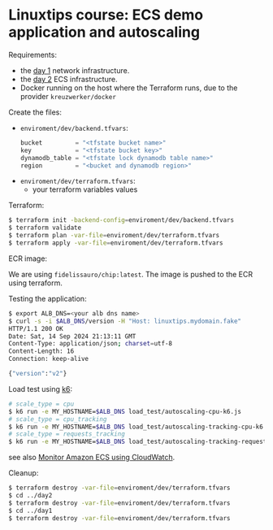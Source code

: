 # Linuxtips course: ECS demo application and autoscaling

Requirements:

* the [day 1](../day1/README.md) network infrastructure.
* the [day 2](../day2/README.md) ECS infrastructure.
* Docker running on the host where the Terraform runs, due to the provider `kreuzwerker/docker`


Create the files:
* `enviroment/dev/backend.tfvars`:
  ```tf
  bucket         = "<tfstate bucket name>"
  key            = "<tfstate bucket key>"
  dynamodb_table = "<tfstate lock dynamodb table name>"
  region         = "<bucket and dynamodb region>"
  ```
* `enviroment/dev/terraform.tfvars`:
  * your terraform variables values

Terraform:

```bash
$ terraform init -backend-config=enviroment/dev/backend.tfvars
$ terraform validate
$ terraform plan -var-file=enviroment/dev/terraform.tfvars
$ terraform apply -var-file=enviroment/dev/terraform.tfvars
```

ECR image:

We are using `fidelissauro/chip:latest`. The image is pushed to the ECR using terraform.

Testing the application:
```bash
$ export ALB_DNS=<your alb dns name>
$ curl -s -i $ALB_DNS/version -H "Host: linuxtips.mydomain.fake"
HTTP/1.1 200 OK
Date: Sat, 14 Sep 2024 21:13:11 GMT
Content-Type: application/json; charset=utf-8
Content-Length: 16
Connection: keep-alive

{"version":"v2"}
```

Load test using [k6](https://k6.io/):

```bash
# scale_type = cpu
$ k6 run -e MY_HOSTNAME=$ALB_DNS load_test/autoscaling-cpu-k6.js
# scale_type = cpu_tracking
$ k6 run -e MY_HOSTNAME=$ALB_DNS load_test/autoscaling-tracking-cpu-k6.js
# scale_type = requests_tracking
$ k6 run -e MY_HOSTNAME=$ALB_DNS load_test/autoscaling-tracking-requests-k6.js
```
see also [Monitor Amazon ECS using CloudWatch](https://docs.aws.amazon.com/AmazonECS/latest/developerguide/cloudwatch-metrics.html).

Cleanup:

```bash
$ terraform destroy -var-file=enviroment/dev/terraform.tfvars
$ cd ../day2
$ terraform destroy -var-file=enviroment/dev/terraform.tfvars
$ cd ../day1
$ terraform destroy -var-file=enviroment/dev/terraform.tfvars
```
